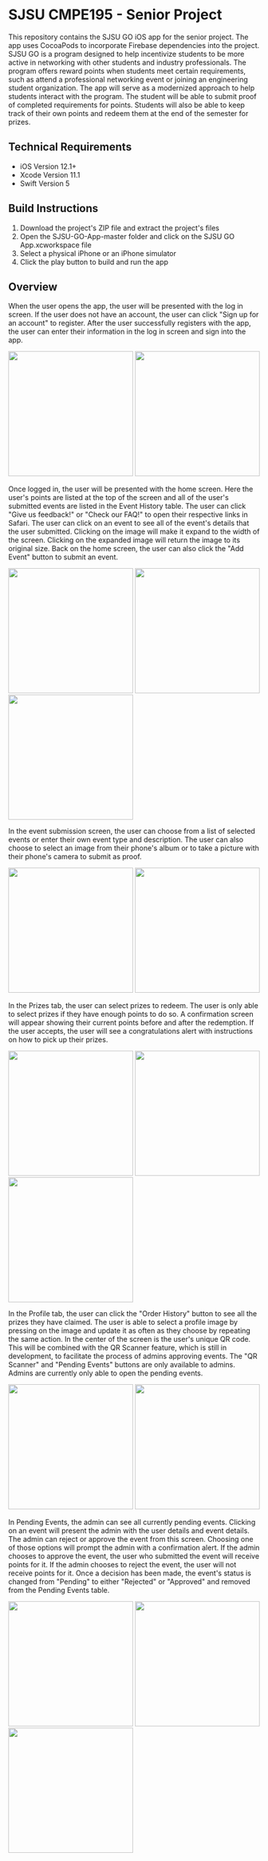 # SJSU CMPE195 - Senior Project
This repository contains the SJSU GO iOS app for the senior project. The app uses CocoaPods to incorporate Firebase dependencies into the project. SJSU GO is a program designed to help incentivize students to be more active in networking with other students and industry professionals. The program offers reward points when students meet certain requirements, such as attend a professional networking event or joining an engineering student organization. The app will serve as a modernized approach to help students interact with the program. The student will be able to submit proof of completed requirements for points. Students will also be able to keep track of their own points and redeem them at the end of the semester for prizes.

## Technical Requirements
* iOS Version 12.1+
* Xcode Version 11.1
* Swift Version 5

## Build Instructions
1. Download the project's ZIP file and extract the project's files
2. Open the SJSU-GO-App-master folder and click on the SJSU GO App.xcworkspace file
3. Select a physical iPhone or an iPhone simulator
4. Click the play button to build and run the app

## Overview
When the user opens the app, the user will be presented with the log in screen. If the user does not have an account, the user can click "Sign up for an account" to register. After the user successfully registers with the app, the user can enter their information in the log in screen and sign into the app.

<img src="Screenshots/Login.PNG" width="250"> <img src="Screenshots/SignUp.PNG" width="250">

Once logged in, the user will be presented with the home screen. Here the user's points are listed at the top of the screen and all of the user's submitted events are listed in the Event History table. The user can click "Give us feedback!" or "Check our FAQ!" to open their respective links in Safari. The user can click on an event to see all of the event's details that the user submitted. Clicking on the image will make it expand to the width of the screen. Clicking on the expanded image will return the image to its original size. Back on the home screen, the user can also click the "Add Event" button to submit an event.

<img src="Screenshots/Dashboard.PNG" width="250"> <img src="Screenshots/EventDetail.PNG" width="250"> <img src="Screenshots/DetailZoom.PNG" width="250">

In the event submission screen, the user can choose from a list of selected events or enter their own event type and description. The user can also choose to select an image from their phone's album or to take a picture with their phone's camera to submit as proof.

<img src="Screenshots/EventSubmission1.PNG" width="250"> <img src="Screenshots/EventSubmission2.PNG" width="250"> 

In the Prizes tab, the user can select prizes to redeem. The user is only able to select prizes if they have enough points to do so. A confirmation screen will appear showing their current points before and after the redemption. If the user accepts, the user will see a congratulations alert with instructions on how to pick up their prizes.

<img src="Screenshots/Prizes.PNG" width="250"> <img src="Screenshots/PrizesClaim.PNG" width="250"> <img src="Screenshots/PrizesConfirmation.PNG" width="250"> 

In the Profile tab, the user can click the "Order History" button to see all the prizes they have claimed. The user is able to select a profile image by pressing on the image and update it as often as they choose by repeating the same action. In the center of the screen is the user's unique QR code. This will be combined with the QR Scanner feature, which is still in development, to facilitate the process of admins approving events. The "QR Scanner" and "Pending Events" buttons are only available to admins. Admins are currently only able to open the pending events.

<img src="Screenshots/Profile.PNG" width="250"> <img src="Screenshots/OrderHistory.PNG" width="250">

In Pending Events, the admin can see all currently pending events. Clicking on an event will present the admin with the user details and event details. The admin can reject or approve the event from this screen. Choosing one of those options will prompt the admin with a confirmation alert. If the admin chooses to approve the event, the user who submitted the event will receive points for it. If the admin chooses to reject the event, the user will not receive points for it. Once a decision has been made, the event's status is changed from "Pending" to either "Rejected" or "Approved" and removed from the Pending Events table.

<img src="Screenshots/Pending.PNG" width="250"> <img src="Screenshots/PendingDetail.PNG" width="250"> <img src="Screenshots/PendingDetailApprove.PNG" width="250">
